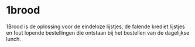 # 1brood
1Brood is de oplossing voor de eindeloze lijstjes, de falende krediet lijstjes en fout lopende bestellingen die ontstaan bij het bestellen van de dagelijkse lunch.
